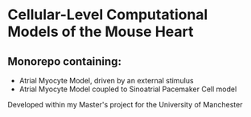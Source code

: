 # Cellular-Level Computational Models of the Mouse Heart

## Monorepo containing: 
- Atrial Myocyte Model, driven by an external stimulus
- Atrial Myocyte Model coupled to Sinoatrial Pacemaker Cell model

Developed within my Master's project for the University of Manchester
